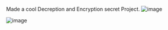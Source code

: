 Made a cool Decreption and Encryption secret Project.
![image](https://github.com/binny3213/Secret-encode-decode/assets/90454079/81228c64-b4fe-4ac5-aa1a-c616358749f6)

![image](https://github.com/binny3213/Secret-encode-decode/assets/90454079/65d51e39-ff2f-42b0-9de8-6e8dc18a493e)

